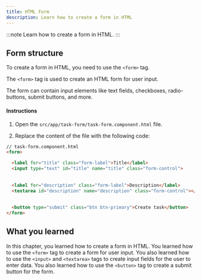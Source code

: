 ```yaml
---
title: HTML Form
description: Learn how to create a form in HTML
---
```


:::note
Learn how to create a form in HTML.
:::

## Form structure

To create a form in HTML, you need to use the `<form>` tag.

The `<form>` tag is used to create an HTML form for user input.

The form can contain input elements like text fields, checkboxes, radio-buttons, submit buttons, and more.

#### Instructions

1. Open the `src/app/task-form/task-form.component.html` file.

2. Replace the content of the file with the following code:

```html ins={"Add an input for the task title with its label": 3-5} ins={"Add a textarea for the task description with its label": 7-9} ins={"Add a submit button": 11-12}
// task-form.component.html
<form>

  <label for="title" class="form-label">Title</label>
  <input type="text" id="title" name="title" class="form-control">
  
  
  <label for="description" class="form-label">Description</label>
  <textarea id="description" name="description" class="form-control"></textarea>
  
  
  <button type="submit" class="btn btn-primary">Create task</button>
</form>
```

## What you learned

In this chapter, you learned how to create a form in HTML. You learned how to use the `<form>` tag to create a form for user input. You also learned how to use the `<input>` and `<textarea>` tags to create input fields for the user to enter data. You also learned how to use the `<button>` tag to create a submit button for the form.
